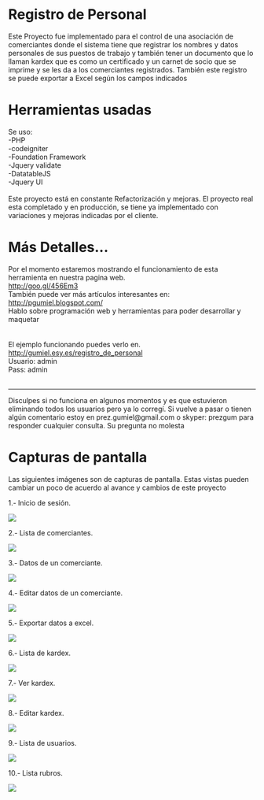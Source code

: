 Registro de Personal
===============

Este Proyecto fue implementado para el control de una asociación de comerciantes donde el sistema tiene que registrar los nombres y datos personales de sus puestos de trabajo y también tener un documento que lo llaman kardex que es como un certificado y un carnet de socio que se imprime y se les da a los comerciantes registrados.
También este registro se puede exportar a Excel según los campos indicados

Herramientas usadas
===================
Se uso: <br>
-PHP<br>
-codeigniter<br>
-Foundation Framework<br>
-Jquery validate<br>
-DatatableJS<br>
-Jquery UI<br>
<br>
Este proyecto está en constante Refactorización y mejoras. El proyecto real esta completado y en producción, se tiene ya implementado con variaciones y mejoras indicadas por el cliente.

Más Detalles...
===================
Por el momento estaremos mostrando el funcionamiento de esta herramienta en nuestra pagina web.<br>
http://goo.gl/456Em3<br>
También puede ver más artículos interesantes en:<br>
http://pgumiel.blogspot.com/<br>
Hablo sobre programación web y herramientas para poder desarrollar y maquetar<br>
<br>
<br>
El ejemplo funcionando puedes verlo en.<br>
http://gumiel.esy.es/registro_de_personal<br>
Usuario: admin<br>
Pass: admin<br>
<br>
<hr>
Disculpes si no funciona en algunos momentos y es que estuvieron eliminando todos los usuarios pero ya lo corregí.
Si vuelve a pasar o tienen algún comentario estoy en prez.gumiel@gmail.com o skyper: prezgum para responder cualquier consulta. Su pregunta no molesta

Capturas de pantalla
===================
Las siguientes imágenes son de capturas de pantalla. Estas vistas pueden cambiar un poco de acuerdo al avance y cambios de este proyecto

1.- Inicio de sesión.

<img src="http://res.cloudinary.com/daid2fusr/image/upload/v1444137846/login_u99em3.jpg" />

2.- Lista de comerciantes.

<img src="http://res.cloudinary.com/daid2fusr/image/upload/v1444137843/lista_comerciantes_kfwqr8.jpg" />

3.- Datos de un comerciante.

<img src="http://res.cloudinary.com/daid2fusr/image/upload/v1444137846/ver_comerciante_wusnjs.jpg" />

4.- Editar datos de un comerciante.

<img src="http://res.cloudinary.com/daid2fusr/image/upload/v1444137842/editar_comerciante_w5mlei.jpg" />

5.- Exportar datos a excel.

<img src="http://res.cloudinary.com/daid2fusr/image/upload/v1444137843/exportar_excel_epuovr.jpg" />

6.- Lista de kardex.

<img src="http://res.cloudinary.com/daid2fusr/image/upload/v1444137845/lista_kardex_njhogo.jpg" />

7.- Ver kardex.

<img src="http://res.cloudinary.com/daid2fusr/image/upload/v1444137844/impresion_njz2jt.jpg" />

8.- Editar kardex.

<img src="http://res.cloudinary.com/daid2fusr/image/upload/v1444137842/editar_kardex_hh79i8.jpg" />

9.- Lista de usuarios.

<img src="http://res.cloudinary.com/daid2fusr/image/upload/v1444137846/lista_usuarios_svsjdg.jpg" />

10.- Lista rubros.

<img src="http://res.cloudinary.com/daid2fusr/image/upload/v1444137846/lista_rubro_zhgzzb.jpg" />



